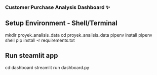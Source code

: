 ### Customer Purchase Analysis Dashboard ✨

## Setup Environment - Shell/Terminal
mkdir proyek_analisis_data
cd proyek_analisis_data
pipenv install
pipenv shell
pip install -r requirements.txt

## Run steamlit app
cd dashboard
streamlit run dashboard.py
